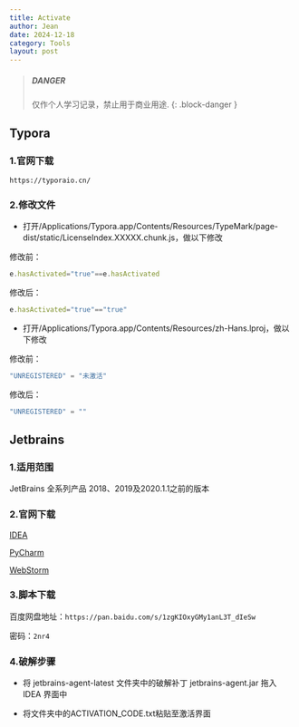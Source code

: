 ```yaml
---
title: Activate
author: Jean
date: 2024-12-18
category: Tools
layout: post
---
```


> ##### DANGER
>
> 仅作个人学习记录，禁止用于商业用途.
{: .block-danger }

Typora
-------------

[参考文章]: https://blog.csdn.net/a79998/article/details/138564412

### 1.官网下载

`https://typoraio.cn/`

### 2.修改文件

- 打开/Applications/Typora.app/Contents/Resources/TypeMark/page-dist/static/LicenseIndex.XXXXX.chunk.js，做以下修改

修改前：

```javascript
e.hasActivated="true"==e.hasActivated
```

修改后：

```javascript
e.hasActivated="true"=="true"
```

- 打开/Applications/Typora.app/Contents/Resources/zh-Hans.lproj，做以下修改

修改前：

```javascript
"UNREGISTERED" = "未激活"
```

修改后：

```javascript
"UNREGISTERED" = ""
```

Jetbrains
-------------

[参考文章]: https://www.nowcoder.com/discuss/353157864313266176

### 1.适用范围

JetBrains 全系列产品 2018、2019及2020.1.1之前的版本

### 2.官网下载

[IDEA](https://www.jetbrains.com/zh-cn/idea/download/other.html)

[PyCharm](https://www.jetbrains.com/zh-cn/pycharm/download/other.html)

[WebStorm](https://www.jetbrains.com/zh-cn/webstorm/download/other.html)

### 3.脚本下载

百度网盘地址：`https://pan.baidu.com/s/1zgKIOxyGMy1anL3T_dIeSw`

密码：`2nr4`

### 4.破解步骤

- 将 jetbrains-agent-latest 文件夹中的破解补丁 jetbrains-agent.jar 拖入 IDEA 界面中

- 将文件夹中的ACTIVATION_CODE.txt粘贴至激活界面